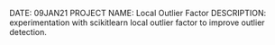 DATE: 09JAN21
PROJECT NAME: Local Outlier Factor
DESCRIPTION: experimentation with scikitlearn local outlier factor to improve outlier detection.
